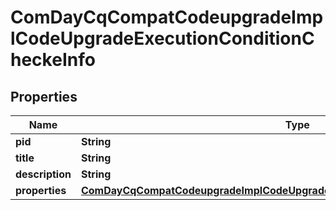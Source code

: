 

# ComDayCqCompatCodeupgradeImplCodeUpgradeExecutionConditionCheckeInfo

## Properties

Name | Type | Description | Notes
------------ | ------------- | ------------- | -------------
**pid** | **String** |  |  [optional]
**title** | **String** |  |  [optional]
**description** | **String** |  |  [optional]
**properties** | [**ComDayCqCompatCodeupgradeImplCodeUpgradeExecutionConditionCheckeProperties**](ComDayCqCompatCodeupgradeImplCodeUpgradeExecutionConditionCheckeProperties.md) |  |  [optional]



